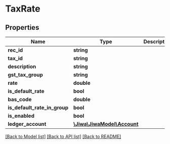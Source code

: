 # TaxRate

## Properties
Name | Type | Description | Notes
------------ | ------------- | ------------- | -------------
**rec_id** | **string** |  | [optional] 
**tax_id** | **string** |  | [optional] 
**description** | **string** |  | [optional] 
**gst_tax_group** | **string** |  | [optional] 
**rate** | **double** |  | [optional] 
**is_default_rate** | **bool** |  | [optional] 
**bas_code** | **double** |  | [optional] 
**is_default_rate_in_group** | **bool** |  | [optional] 
**is_enabled** | **bool** |  | [optional] 
**ledger_account** | [**\Jiwa\JiwaModel\Account**](Account.md) |  | [optional] 

[[Back to Model list]](../README.md#documentation-for-models) [[Back to API list]](../README.md#documentation-for-api-endpoints) [[Back to README]](../README.md)


